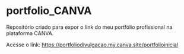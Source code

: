 # portfolio_CANVA
Repositório criado para expor o link do meu portfólio profissional na plataforma CANVA.

Acesse o link:
https://portfoliodivulgacao.my.canva.site/portfolioinicial

